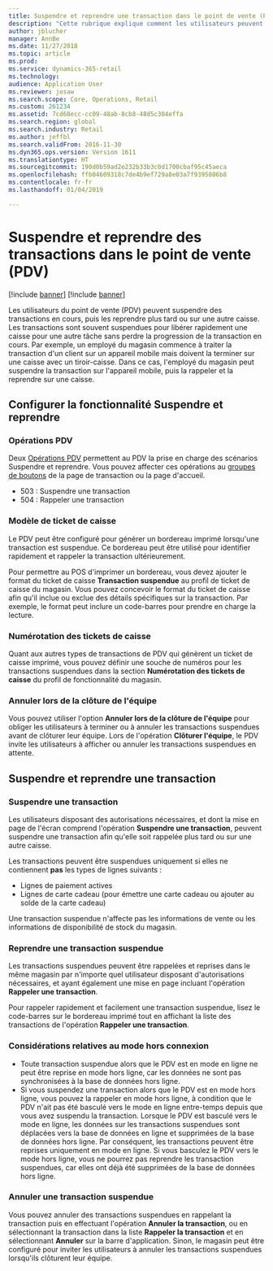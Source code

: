 ```yaml
---
title: Suspendre et reprendre une transaction dans le point de vente (PDV)
description: "Cette rubrique explique comment les utilisateurs peuvent suspendre des transactions en cours et les reprendre ultérieurement ou sur une autre caisse à l'aide de Microsoft Dynamics 365 for Retail."
author: jblucher
manager: AnnBe
ms.date: 11/27/2018
ms.topic: article
ms.prod: 
ms.service: dynamics-365-retail
ms.technology: 
audience: Application User
ms.reviewer: josaw
ms.search.scope: Core, Operations, Retail
ms.custom: 261234
ms.assetid: 7cd68ecc-cc09-48ab-8cb8-48d5c304effa
ms.search.region: global
ms.search.industry: Retail
ms.author: jeffbl
ms.search.validFrom: 2016-11-30
ms.dyn365.ops.version: Version 1611
ms.translationtype: HT
ms.sourcegitcommit: 190d0b59ad2e232b33b3c0d1700cbaf95c45aeca
ms.openlocfilehash: ffb04609318c7de4b9ef729a8e03a7f9395806b8
ms.contentlocale: fr-fr
ms.lasthandoff: 01/04/2019

---
```


# <a name="suspend-and-resume-transactions-in-the-point-of-sale-pos"></a>Suspendre et reprendre des transactions dans le point de vente (PDV)

[!include [banner](includes/banner.md)]
[!include [banner](includes/preview-banner.md)]

Les utilisateurs du point de vente (PDV) peuvent suspendre des transactions en cours, puis les reprendre plus tard ou sur une autre caisse. Les transactions sont souvent suspendues pour libérer rapidement une caisse pour une autre tâche sans perdre la progression de la transaction en cours. Par exemple, un employé du magasin commence à traiter la transaction d'un client sur un appareil mobile mais doivent la terminer sur une caisse avec un tiroir-caisse. Dans ce cas, l'employé du magasin peut suspendre la transaction sur l'appareil mobile, puis la rappeler et la reprendre sur une caisse.

## <a name="configure-suspend-and-resume-functionality"></a>Configurer la fonctionnalité Suspendre et reprendre

### <a name="pos-operations"></a>Opérations PDV

Deux [Opérations PDV](pos-operations.md) permettent au PDV la prise en charge des scénarios Suspendre et reprendre. Vous pouvez affecter ces opérations au [groupes de boutons](pos-screen-layouts.md) de la page de transaction ou la page d'accueil.

- 503 : Suspendre une transaction
- 504 : Rappeler une transaction

### <a name="receipt-template"></a>Modèle de ticket de caisse

Le PDV peut être configuré pour générer un bordereau imprimé lorsqu'une transaction est suspendue. Ce bordereau peut être utilisé pour identifier rapidement et rappeler la transaction ultérieurement.

Pour permettre au POS d'imprimer un bordereau, vous devez ajouter le format du ticket de caisse **Transaction suspendue** au profil de ticket de caisse du magasin. Vous pouvez concevoir le format du ticket de caisse afin qu'il inclue ou exclue des détails spécifiques sur la transaction. Par exemple, le format peut inclure un code-barres pour prendre en charge la lecture.

### <a name="receipt-numbering"></a>Numérotation des tickets de caisse

Quant aux autres types de transactions de PDV qui génèrent un ticket de caisse imprimé, vous pouvez définir une souche de numéros pour les transactions suspendues dans la section **Numérotation des tickets de caisse** du profil de fonctionnalité du magasin.

### <a name="void-when-closing-shift"></a>Annuler lors de la clôture de l'équipe

Vous pouvez utiliser l'option **Annuler lors de la clôture de l'équipe** pour obliger les utilisateurs à terminer ou à annuler les transactions suspendues avant de clôturer leur équipe. Lors de l'opération **Clôturer l'équipe**, le PDV invite les utilisateurs à afficher ou annuler les transactions suspendues en attente.

## <a name="suspend-and-resume-a-transaction"></a>Suspendre et reprendre une transaction

### <a name="suspend-a-transaction"></a>Suspendre une transaction

Les utilisateurs disposant des autorisations nécessaires, et dont la mise en page de l'écran comprend l'opération **Suspendre une transaction**, peuvent suspendre une transaction afin qu'elle soit rappelée plus tard ou sur une autre caisse.

Les transactions peuvent être suspendues uniquement si elles ne contiennent **pas** les types de lignes suivants :

- Lignes de paiement actives
- Lignes de carte cadeau (pour émettre une carte cadeau ou ajouter au solde de la carte cadeau)

Une transaction suspendue n'affecte pas les informations de vente ou les informations de disponibilité de stock du magasin.

### <a name="resume-a-suspended-transaction"></a>Reprendre une transaction suspendue

Les transactions suspendues peuvent être rappelées et reprises dans le même magasin par n'importe quel utilisateur disposant d'autorisations nécessaires, et ayant également une mise en page incluant l'opération **Rappeler une transaction**.

Pour rappeler rapidement et facilement une transaction suspendue, lisez le code-barres sur le bordereau imprimé tout en affichant la liste des transactions de l'opération **Rappeler une transaction**.

### <a name="considerations-for-offline-mode"></a>Considérations relatives au mode hors connexion

- Toute transaction suspendue alors que le PDV est en mode en ligne ne peut être reprise en mode hors ligne, car les données ne sont pas synchronisées à la base de données hors ligne.
- Si vous suspendez une transaction alors que le PDV est en mode hors ligne, vous pouvez la rappeler en mode hors ligne, à condition que le PDV n'ait pas été basculé vers le mode en ligne entre-temps depuis que vous avez suspendu la transaction. Lorsque le PDV est basculé vers le mode en ligne, les données sur les transactions suspendues sont déplacées vers la base de données en ligne et supprimées de la base de données hors ligne. Par conséquent, les transactions peuvent être reprises uniquement en mode en ligne. Si vous basculez le PDV vers le mode hors ligne, vous ne pourrez pas reprendre les transaction suspendues, car elles ont déjà été supprimées de la base de données hors ligne.

### <a name="void-a-suspended-transaction"></a>Annuler une transaction suspendue

Vous pouvez annuler des transactions suspendues en rappelant la transaction puis en effectuant l'opération **Annuler la transaction**, ou en sélectionnant la transaction dans la liste **Rappeler la transaction** et en sélectionnant **Annuler** sur la barre d'application. Sinon, le magasin peut être configuré pour inviter les utilisateurs à annuler les transactions suspendues lorsqu'ils clôturent leur équipe.


